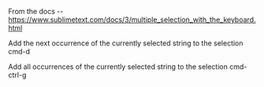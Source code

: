 From the docs -- https://www.sublimetext.com/docs/3/multiple_selection_with_the_keyboard.html

Add the next occurrence of the currently selected string to the selection
cmd-d

Add all occurrences of the currently selected string to the selection
cmd-ctrl-g
